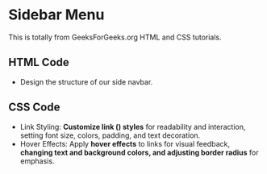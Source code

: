# Sidebar Menu

This is totally from GeeksForGeeks.org HTML and CSS tutorials.
<br />

## HTML Code

- Design the structure of our side navbar.

## CSS Code

- Link Styling: **Customize link (<a>) styles** for readability and interaction, setting font size, colors, padding, and text decoration.
- Hover Effects: Apply **hover effects** to links for visual feedback, **changing text and background colors, and adjusting border radius** for emphasis.

